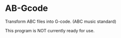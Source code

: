 # AB-Gcode
Transform ABC files into G-code. (ABC music standard)

This program is NOT currently ready for use.
